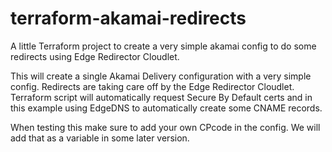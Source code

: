 # terraform-akamai-redirects
A little Terraform project to create a very simple akamai config to do some redirects using Edge Redirector Cloudlet.

This will create a single Akamai Delivery configuration with a very simple config. Redirects are taking care off by the Edge Redirector Cloudlet.
Terraform script will automatically request Secure By Default certs and in this example using EdgeDNS to automatically create some CNAME records.

When testing this make sure to add your own CPcode in the config. We will add that as a variable in some later version.
